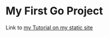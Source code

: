 # My First Go Project

Link to [my Tutorial on my static site](https://jsu21ges.github.io/comp423-course-notes/tutorials/go-setup/)
